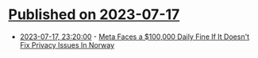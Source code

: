 # [Published on 2023-07-17](index.md)

* [2023-07-17, 23:20:00](https://tech.slashdot.org/story/23/07/17/2053200/meta-faces-a-100000-daily-fine-if-it-doesnt-fix-privacy-issues-in-norway?utm_source=rss1.0mainlinkanon&utm_medium=feed) - [Meta Faces a $100,000 Daily Fine If It Doesn't Fix Privacy Issues In Norway](https://tech.slashdot.org/story/23/07/17/2053200/meta-faces-a-100000-daily-fine-if-it-doesnt-fix-privacy-issues-in-norway?utm_source=rss1.0mainlinkanon&utm_medium=feed)
